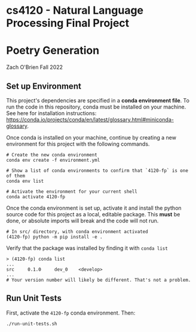 # cs4120 - Natural Language Processing Final Project

# Poetry Generation

Zach O'Brien
Fall 2022

## Set up Environment

This project's dependencies are specified in a **conda environment file**. To run the code in this repository, conda must be installed on your machine. See here for installation instructions: https://conda.io/projects/conda/en/latest/glossary.html#miniconda-glossary.

Once conda is installed on your machine, continue by creating a new environment for this project with the following commands.

```shell
# Create the new conda environment
conda env create -f environment.yml
```

```shell
# Show a list of conda environments to confirm that `4120-fp` is one of them
conda env list
```

```shell
# Activate the environment for your current shell
conda activate 4120-fp
```

Once the conda environment is set up, activate it and install the python source code for this project as a local, editable package. This **must** be done, or absolute imports will break and the code will not run.

```shell
# In src/ directory, with conda environment activated
(4120-fp) python -m pip install -e .
```

Verify that the package was installed by finding it with `conda list`

```shell
> (4120-fp) conda list
...
src     0.1.0     dev_0    <develop>
...
# Your version number will likely be different. That's not a problem.
```


## Run Unit Tests

First, activate the `4120-fp` conda environment. Then:

```shell
./run-unit-tests.sh
```
